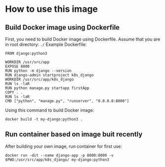 # How to use this image #
## Build Docker image using Dockerfile ##
First, you need to build Docker image using Dockerfile.
Assume that you are in root directory: `./`
Example Dockerfile:
```
FROM django:python3

WORKDIR /usr/src/app
EXPOSE 8000
RUN python -m django --version
RUN django-admin startproject k8s_django
WORKDIR /usr/src/app/k8s_django
RUN ls -laR
RUN python manage.py startapp firstApp
COPY . .
RUN ls -laR
CMD ["python", "manage.py", "runserver", "0.0.0.0:8000"]
```

Using this command to build Docker image:
```
docker build -t my-django:python3 .
```

## Run container based on image buit recently ##
After building your own image, run container for first use:
```
docker run -dit --name django-app -p 8000:8000 -v $PWD:/usr/src/app/k8s_django/ my-django:python3
```
